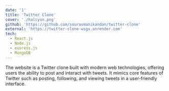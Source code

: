 ```yaml
---
date: '1'
title: 'Twitter Clone'
cover: './halcyon.png'
github: 'https://github.com/souravmanikandan/twitter-clone'
external: 'https://twitter-clone-wsgx.onrender.com'
tech:
  - React.js
  - Node.js
  - exoress.js
  - MongoDB
---
```


The website is a Twitter clone built with modern web technologies, offering users the ability to post and interact with tweets. It mimics core features of Twitter such as posting, following, and viewing tweets in a user-friendly interface.
